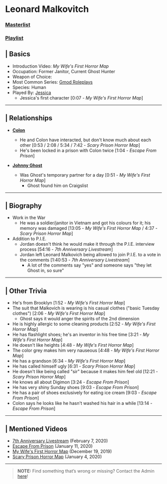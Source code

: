 # Leonard Malkovitch
### [Masterlist]()
### [Playlist](https://www.youtube.com/playlist?list=PLwljWXtmIKiT9GIKOrDHELhvNBCgu__NX)

## | Basics  
- Introduction Video: *My Wife's First Horror Map*
- Occupation: Former Janitor, Current Ghost Hunter
- Weapon of Choice: 
- Most Common Series: [Gmod Roleplays](6.Series/Gmod/Roleplays.md)
- Species: Human
- Played By: [Jessica](7.Family/Jessica-Javott42.md)
  - Jessica's first character \[0:07 - *My Wife's First Horror Map*]

----

## | Relationships
- [**Colon**](5.Characters/Chris_Colon_Ghostie.md)
  - He and Colon have interacted, but don't know much about each other \[0:53 / 2:08 / 5:34 / 7:42 - *Scary Prison Horror Map*]
  - He's been locked in a prison with Colon twice \[1:04 - *Escape From Prison*]

- [**Johnny Ghost**](5.Characters/Johnny_Ghost.md)  
  - Was Ghost's temporary partner for a day \[0:51 - *My Wife's First Horror Map*]
    - Ghost found him on Craigslist

----

## | Biography  
- Work in the War
  - He was a soldier/janitor in Vietnam and got his colours for it; his memory was damaged \[13:05 - *My Wife's First Horror Map* / 4:37 - *Scary Prison Horror Map*]
- Addition to P.I.E.
  - Jordan doesn't think he would make it through the P.I.E. interview process \[54:16 - *7th Anniversary Livestream*]
  - Jordan left Leonard Malkovich being allowed to join P.I.E. to a vote in the comments \[1:40:53 - *7th Anniversary Livestream*]
    - A lot of the comments say "yes" and someone says "they let Ghost in, so sure"

----

## | Other Trivia  
- He's from Brooklyn \[1:52 - *My Wife's First Horror Map*]
- The suit that Malkovich is wearing is his casual clothes \("basic Tuesday clothes") \[2:06 - *My Wife's First Horror Map*]
  - Ghost says it would anger the spirits of the 2nd dimension 
- He is highly allergic to some cleaning products \[2:52 - *My Wife's First Horror Map*]
- He has flashlight shoes; he's an inventor in his free time \[3:21 - *My Wife's First Horror Map*]
- He doesn't like heights \[4:48 - *My Wife's First Horror Map*]
- The color grey makes him very nauseous \[4:48 - *My Wife's First Horror Map*]
- He has a grandson \[6:34 - *My Wife's First Horror Map*]
- He has called himself ugly \[6:31 - *Scary Prison Horror Map*]
- He doesn't like being called "sir" because it makes him feel old \[12:21 - *Scary Prison Horror Map*]
- He knows all about Digimon \[3:24 - *Escape From Prison*]
- He has very shiny Sunday shoes \[9:03 - *Escape From Prison*]
- He has a pair of shoes exclusively for eating ice cream \[9:03 - *Escape From Prison*]
- Colon says he looks like he hasn't washed his hair in a while \[13:14 - *Escape From Prison*]

----

## | Mentioned Videos
- [7th Anniversary Livestream](https://youtu.be/GBFpW-t83Zs) \(February 7, 2020)
- [Escape From Prison](https://youtu.be/nmONeaPY6do) \(January 11, 2020)
- [My Wife's First Horror Map](https://youtu.be/g46Bkr77ZOY) \(December 19, 2019)
- [Scary Prison Horror Map](https://youtu.be/SGb7hPi-eO4) \(January 4, 2020)

----

> **NOTE:** Find something that’s wrong or missing? Contact the Admin [here](../chapter_2.md)!
